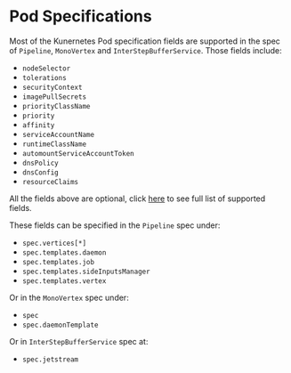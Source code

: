 # Pod Specifications

Most of the Kunernetes Pod specification fields are supported in the spec of `Pipeline`, `MonoVertex` and `InterStepBufferService`. Those fields include:

- `nodeSelector`
- `tolerations`
- `securityContext`
- `imagePullSecrets`
- `priorityClassName`
- `priority`
- `affinity`
- `serviceAccountName`
- `runtimeClassName`
- `automountServiceAccountToken`
- `dnsPolicy`
- `dnsConfig`
- `resourceClaims`

All the fields above are optional, click [here](../../../APIs.md#numaflow.numaproj.io/v1alpha1.AbstractPodTemplate) to see full list of supported fields.

These fields can be specified in the `Pipeline` spec under:

- `spec.vertices[*]`
- `spec.templates.daemon`
- `spec.templates.job`
- `spec.templates.sideInputsManager`
- `spec.templates.vertex`

Or in the `MonoVertex` spec under:

- `spec`
- `spec.daemonTemplate`

Or in `InterStepBufferService` spec at:

- `spec.jetstream`
